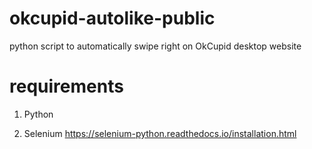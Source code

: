 # okcupid-autolike-public
python script to automatically swipe right on OkCupid desktop website

# requirements
1. Python

2. Selenium
https://selenium-python.readthedocs.io/installation.html
